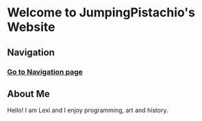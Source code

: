 # Welcome to JumpingPistachio's Website
## Navigation
### [Go to Navigation page](/navigation)
## About Me
Hello! I am Lexi and I enjoy programming, art and history.